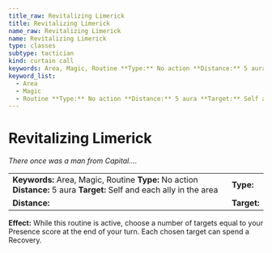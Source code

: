 ```yaml
---
title_raw: Revitalizing Limerick
title: Revitalizing Limerick
name_raw: Revitalizing Limerick
name: Revitalizing Limerick
type: classes
subtype: tactician
kind: curtain call
keywords: Area, Magic, Routine **Type:** No action **Distance:** 5 aura **Target:** Self and each ally in the area
keyword_list:
  - Area
  - Magic
  - Routine **Type:** No action **Distance:** 5 aura **Target:** Self and each ally in the area
---
```


# Revitalizing Limerick

*There once was a man from Capital....*

|                                                                                                                        |             |
| :--------------------------------------------------------------------------------------------------------------------- | :---------- |
| **Keywords:** Area, Magic, Routine **Type:** No action **Distance:** 5 aura **Target:** Self and each ally in the area | **Type:**   |
| **Distance:**                                                                                                          | **Target:** |

**Effect:** While this routine is active, choose a number of targets equal to your Presence score at the end of your turn. Each chosen target can spend a Recovery.
